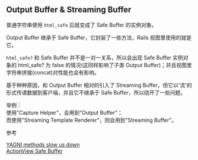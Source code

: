 ## Output Buffer & Streaming Buffer

普通字符串使用 `html_safe` 后就变成了 Safe Buffer 的实例对象。

Output Buffer 继承于 Safe Buffer，它封装了一些方法，Rails 视图里使用的就是它。

`html_safe?` 和 Safe Buffer 并不是一对一关系，所以会出现 Safe Buffer 实例对象的 html_safe? 为 false 的情况(这同样影响了子类 Output Buffer)；并且视图里字符串拼接(concat)对性能也会有影响。

基于种种原因，和 Output Buffer 相对的引入了 Streaming Buffer，但它以'流'的形式传递数据到客户端，并且它不继承于 Safe Buffer，所以绕开了一些问题。

举例：
<br>
使用"Capture Helper"，会用到"Output Buffer"；
<br>
而使用"Streaming Template Renderer"，则会用到"Streaming Buffer"。

参考

[YAGNI methods slow us down](http://tenderlovemaking.com/2014/06/04/yagni-methods-slow-us-down.html)
<br>
[ActionView Safe Buffer](http://thekaiway.com/2013/08/17/actionview-safe-buffer/)
